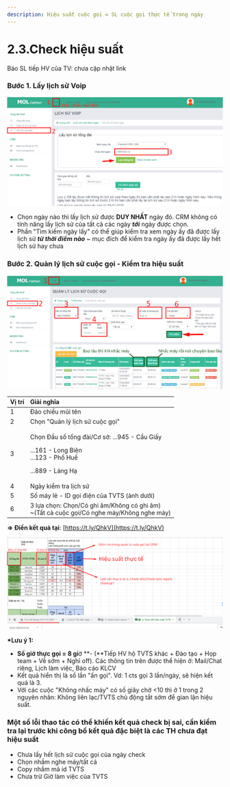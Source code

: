 ```yaml
---
description: Hiệu suất cuộc gọi = SL cuộc gọi thực tế trong ngày
---
```


# 2.3.Check hiệu suất

Báo SL tiếp HV của TV: chưa cập nhật link

### **Bước 1**. Lấy lịch sử Voip 

![Ch&#x1EC9; l&#x1EA5;y &#x111;&#x1B0;&#x1EE3;c 1 ng&#xE0;y/1 l&#x1EA7;n l&#x1EA5;y, ch&#x1ECD;n ng&#xE0;y n&#xE0;o l&#x1EA5;y ng&#xE0;y &#x111;&#xF3;](../../.gitbook/assets/1%20%281%29.png)

* Chọn ngày nào thì lấy lịch sử được **DUY NHẤT** ngày đó. CRM không có tính năng lấy lịch sử của tất cả các ngày _**tới**_  ngày được chọn.
* Phần "Tìm kiếm ngày lấy" có thể giúp kiểm tra xem ngày ấy đã được lấy lịch sử _**từ thời điểm nào**_ ~ mục đích để kiểm tra ngày ấy đã được lấy hết lịch sử hay chưa

### **Bước 2**. Quản lý lịch sử cuộc gọi - Kiểm tra hiệu suất

![K&#x1EBF;t qu&#x1EA3; hi&#x1EC3;n th&#x1ECB; l&#xE0; s&#x1ED1; l&#x1EA7;n TVTS &#x1EA5;n g&#x1ECD;i Cts trong ng&#xE0;y &#x111;&#xE3; ch&#x1ECD;n](../../.gitbook/assets/2%20%281%29.png)

<table>
  <thead>
    <tr>
      <th style="text-align:left">V&#x1ECB; tr&#xED;</th>
      <th style="text-align:left">Gi&#x1EA3;i ngh&#x129;a</th>
    </tr>
  </thead>
  <tbody>
    <tr>
      <td style="text-align:left">1</td>
      <td style="text-align:left">&#x110;&#x1EA3;o chi&#x1EC1;u m&#x169;i t&#xEA;n</td>
    </tr>
    <tr>
      <td style="text-align:left">2</td>
      <td style="text-align:left">Ch&#x1ECD;n &quot;Qu&#x1EA3;n l&#xFD; l&#x1ECB;ch s&#x1EED; cu&#x1ED9;c
        g&#x1ECD;i&quot;</td>
    </tr>
    <tr>
      <td style="text-align:left">3</td>
      <td style="text-align:left">
        <p>Ch&#x1ECD;n &#x110;&#x1EA7;u s&#x1ED1; t&#x1ED5;ng &#x111;&#xE0;i/C&#x1A1;
          s&#x1EDF;: ...945 - C&#x1EA7;u Gi&#x1EA5;y</p>
        <p>...161 - Long Bi&#xEA;n
          <br />...123 - Ph&#x1ED1; Hu&#x1EBF;</p>
        <p>...889 - L&#xE1;ng H&#x1EA1;</p>
      </td>
    </tr>
    <tr>
      <td style="text-align:left">4</td>
      <td style="text-align:left">Ng&#xE0;y ki&#x1EC3;m tra li&#x323;ch s&#x1B0;&#x309;</td>
    </tr>
    <tr>
      <td style="text-align:left">5</td>
      <td style="text-align:left">S&#x1ED1; m&#xE1;y l&#x1EBB; - ID g&#x1ECD;i &#x111;i&#x1EC7;n c&#x1EE7;a
        TVTS (&#x1EA3;nh d&#x1B0;&#x1EDB;i)</td>
    </tr>
    <tr>
      <td style="text-align:left">6</td>
      <td style="text-align:left">3 l&#x1EF1;a ch&#x1ECD;n: Cho&#x323;n/Co&#x301; ghi &#xE2;m/Kh&#xF4;ng
        co&#x301; ghi &#xE2;m)
        <br />~(T&#xE2;&#x301;t ca&#x309; cu&#xF4;&#x323;c go&#x323;i/Co&#x301; nghe
        ma&#x301;y/Kh&#xF4;ng nghe ma&#x301;y)</td>
    </tr>
  </tbody>
</table>

**=&gt; Điền kết quả tại**: [https://t.ly/QhkV](https://t.ly/QhkV)

![](../../.gitbook/assets/1%20%282%29.png)

**\*Lưu ý 1:** 

* **Số giờ thực gọi = 8 gi**ờ **- \(**Tiếp HV hộ TVTS khác + Đào tạo + Họp team + Về sớm + Nghỉ off\). Các thông tin trên được thể hiện ở: Mail/Chat riêng, Lịch làm việc, Báo cáo KLCV
* Kết quả hiển thị là số lần "ấn gọi". Vd: 1 cts gọi 3 lần/ngày, sẽ hiện kết quả là 3.
* Với các cuộc "Không nhấc máy" có số giây chờ &lt;10 thì ở 1 trong 2 nguyên nhân: Không liên lạc/TVTS chủ động tắt sớm để gian lận hiệu suất.

### Một số lỗi thao tác có thể khiến kết quả check bị sai, cần kiểm tra lại trước khi công bố kết quả đặc biệt là các TH chưa đạt hiệu suất

* Chưa lấy hết lịch sử cuộc gọi của ngày check
* Chọn nhầm nghe máy/tất cả
* Copy nhầm mã id TVTS
* Chưa trừ Giờ làm việc của TVTS

